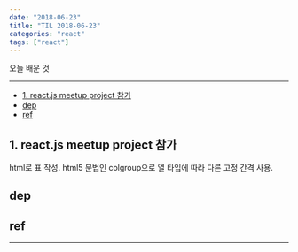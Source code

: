 ```yaml
---
date: "2018-06-23"
title: "TIL 2018-06-23"
categories: "react"
tags: ["react"]
---
```


오늘 배운 것

----------

- [1. react.js meetup project 참가](#1-reactjs-meetup-project-참가)
- [dep](#dep)
- [ref](#ref)

## 1. react.js meetup project 참가

html로 표 작성. html5 문법인 colgroup으로 열 타입에 따라 다른 고정 간격 사용.

## dep

## ref

----------
